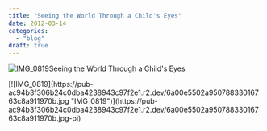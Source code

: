 ```yaml
---
title: "Seeing the World Through a Child's Eyes"
date: 2012-03-14
categories: 
  - "blog"
draft: true
---
```


[![IMG_0819](https://pub-ac94b3f306b24c0dba4238943c97f2e1.r2.dev/6a00e5502a95078833016302d3da73970d.jpg "IMG_0819")](https://pub-ac94b3f306b24c0dba4238943c97f2e1.r2.dev/6a00e5502a95078833016302d3da73970d.jpg-pi)Seeing the World Through a Child's Eyes

<!--more--> [![IMG_0819](https://pub-ac94b3f306b24c0dba4238943c97f2e1.r2.dev/6a00e5502a95078833016763c8a911970b.jpg "IMG_0819")](https://pub-ac94b3f306b24c0dba4238943c97f2e1.r2.dev/6a00e5502a95078833016763c8a911970b.jpg-pi)
